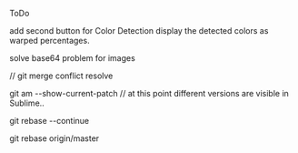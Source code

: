 ToDo

add second button for Color Detection
	display the detected colors as warped percentages.

solve base64 problem for images

// git merge conflict resolve

git am --show-current-patch				// at this point different versions are visible in Sublime..

git rebase --continue

git rebase origin/master

